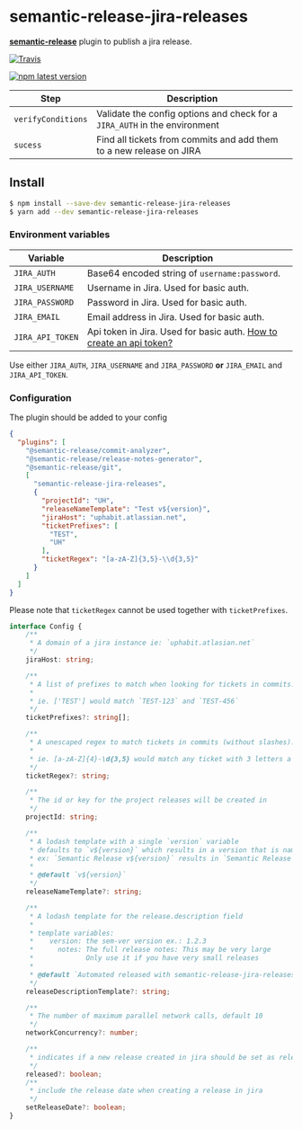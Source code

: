 # semantic-release-jira-releases

[**semantic-release**](https://github.com/semantic-release/semantic-release) plugin to publish a jira release.

[![Travis](https://img.shields.io/travis/UpHabit/semantic-release-jira-releases.svg)](https://travis-ci.org/UpHabit/semantic-release-jira-releases)

[![npm latest version](https://img.shields.io/npm/v/semantic-release-jira-releases/latest.svg)](https://www.npmjs.com/package/semantic-release-jira-releases)

| Step               | Description                                                                                                                                   |
|--------------------|----------------------------------------------------------------------------|
| `verifyConditions` | Validate the config options and check for a `JIRA_AUTH` in the environment |
| `sucess`           | Find all tickets from commits and add them to a new release on JIRA        |

## Install

```bash
$ npm install --save-dev semantic-release-jira-releases
$ yarn add --dev semantic-release-jira-releases
```

### Environment variables

| Variable                | Description                                                                                                                                                               |
| ----------------------- | ------------------------------------------------------------------------------------------------------------------------------------------------------------------------- |
| `JIRA_AUTH`             | Base64 encoded string of `username:password`.                                                                                                                             |
| `JIRA_USERNAME`         | Username in Jira. Used for basic auth.                                                                                                                                    |
| `JIRA_PASSWORD`         | Password in Jira. Used for basic auth.                                                                                                                                    |
| `JIRA_EMAIL`            | Email address in Jira. Used for basic auth.                                                                                                                               |
| `JIRA_API_TOKEN`        | Api token in Jira. Used for basic auth. [How to create an api token?](https://support.atlassian.com/atlassian-account/docs/manage-api-tokens-for-your-atlassian-account/) |          

Use either `JIRA_AUTH`, `JIRA_USERNAME` and `JIRA_PASSWORD` **or** `JIRA_EMAIL` and `JIRA_API_TOKEN`.

### Configuration

The plugin should be added to your config

```json
{
  "plugins": [
    "@semantic-release/commit-analyzer",
    "@semantic-release/release-notes-generator",
    "@semantic-release/git",
    [
      "semantic-release-jira-releases",
      {
        "projectId": "UH",
        "releaseNameTemplate": "Test v${version}",
        "jiraHost": "uphabit.atlassian.net",
        "ticketPrefixes": [
          "TEST",
          "UH"
        ],
        "ticketRegex": "[a-zA-Z]{3,5}-\\d{3,5}"
      }
    ]
  ]
}
```
Please note that `ticketRegex` cannot be used together with `ticketPrefixes`.

```typescript
interface Config {
    /**
     * A domain of a jira instance ie: `uphabit.atlasian.net`
     */
    jiraHost: string;

    /**
     * A list of prefixes to match when looking for tickets in commits. Cannot be used together with ticketRegex.
     *
     * ie. ['TEST'] would match `TEST-123` and `TEST-456`
     */
    ticketPrefixes?: string[];

    /**
     * A unescaped regex to match tickets in commits (without slashes). Cannot be used together with ticketPrefixes.
     *
     * ie. [a-zA-Z]{4}-\d{3,5} would match any ticket with 3 letters a dash and 3 to 5 numbers, such as `TEST-456`, `TEST-5643` and `TEST-56432`
     */
    ticketRegex?: string;

    /**
     * The id or key for the project releases will be created in
     */
    projectId: string;

    /**
     * A lodash template with a single `version` variable
     * defaults to `v${version}` which results in a version that is named like `v1.0.0`
     * ex: `Semantic Release v${version}` results in `Semantic Release v1.0.0`
     *
     * @default `v${version}`
     */
    releaseNameTemplate?: string;

    /**
     * A lodash template for the release.description field
     *
     * template variables:
     *    version: the sem-ver version ex.: 1.2.3
     *      notes: The full release notes: This may be very large
     *             Only use it if you have very small releases
     *
     * @default `Automated released with semantic-release-jira-releases https://git.io/JvAbj`
     */
    releaseDescriptionTemplate?: string;

    /**
     * The number of maximum parallel network calls, default 10
     */
    networkConcurrency?: number;

    /**
     * indicates if a new release created in jira should be set as released
     */
    released?: boolean;
    /**
     * include the release date when creating a release in jira
     */
    setReleaseDate?: boolean;
}
```
